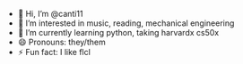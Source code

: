 - 👋 Hi, I’m @canti11
- 👀 I’m interested in music, reading, mechanical engineering
- 🌱 I’m currently learning python, taking harvardx cs50x
- 😄 Pronouns: they/them
- ⚡ Fun fact: I like flcl

<!---
canti11/canti11 is a ✨ special ✨ repository because its `README.md` (this file) appears on your GitHub profile.
You can click the Preview link to take a look at your changes.
--->
